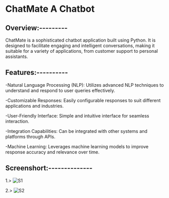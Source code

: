 # ChatMate A Chatbot
## Overview:---------
ChatMate is a sophisticated chatbot application built using Python. It is designed to facilitate engaging and intelligent conversations, making it suitable for a variety of applications, from customer support to personal assistants.
## Features:----------

-Natural Language Processing (NLP): Utilizes advanced NLP techniques to understand and respond to user queries effectively.

-Customizable Responses: Easily configurable responses to suit different applications and industries.

-User-Friendly Interface: Simple and intuitive interface for seamless interaction.

-Integration Capabilities: Can be integrated with other systems and platforms through APIs.

-Machine Learning: Leverages machine learning models to improve response accuracy and relevance over time.



## Screenshort:--------------
1.>
![S1](https://github.com/AmanSingh2274/ChateMate-A-Chatebot/assets/148249849/9464a671-7e04-4273-8fe9-df6f2b1cb9ec)

2.>
![S2](https://github.com/AmanSingh2274/ChateMate-A-Chatebot/assets/148249849/d21e7e21-4220-4a66-a865-008d1f7ad9fd)
